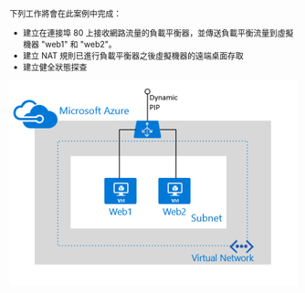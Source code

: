 下列工作將會在此案例中完成：

- 建立在連接埠 80 上接收網路流量的負載平衡器，並傳送負載平衡流量到虛擬機器 "web1" 和 "web2"。
- 建立 NAT 規則已進行負載平衡器之後虛擬機器的遠端桌面存取
- 建立健全狀態探查

![負載平衡器案例](./media/load-balancer-get-started-internet-scenario-include/scenario-classic.png)




